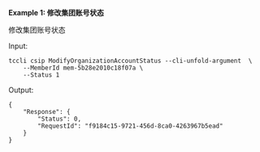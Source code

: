 **Example 1: 修改集团账号状态**

修改集团账号状态

Input: 

```
tccli csip ModifyOrganizationAccountStatus --cli-unfold-argument  \
    --MemberId mem-5b28e2010c18f07a \
    --Status 1
```

Output: 
```
{
    "Response": {
        "Status": 0,
        "RequestId": "f9184c15-9721-456d-8ca0-4263967b5ead"
    }
}
```

